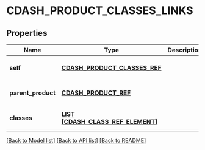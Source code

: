 # CDASH_PRODUCT_CLASSES_LINKS

## Properties
Name | Type | Description | Notes
------------ | ------------- | ------------- | -------------
**self** | [**CDASH_PRODUCT_CLASSES_REF**](CdashProductClassesRef.md) |  | [optional] [default to null]
**parent_product** | [**CDASH_PRODUCT_REF**](CdashProductRef.md) |  | [optional] [default to null]
**classes** | [**LIST [CDASH_CLASS_REF_ELEMENT]**](CdashClassRefElement.md) |  | [optional] [default to null]

[[Back to Model list]](../README.md#documentation-for-models) [[Back to API list]](../README.md#documentation-for-api-endpoints) [[Back to README]](../README.md)


